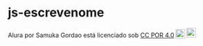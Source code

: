 # js-escrevenome

<p xmlns:cc="http://creativecommons.org/ns#" xmlns:dct="http://purl.org/dc/terms/"><span property="dct:title">Alura</ span> por <span property="cc:attributionName">Samuka Gordao</span> está licenciado sob <a href="https://creativecommons.org/licenses/by/4.0/?ref=chooser-v1" target= "_blank" rel="license noopener noreferrer" style="display:inline-block;">CC POR 4.0<img style="height:22px!important;margin-left:3px;vertical-align:text-bottom;" src="https://mirrors.creativecommons.org/presskit/icons/cc.svg?ref=chooser-v1" alt=""><img style="height:22px!important;margin-left:3px;vertical -align:texto inferior;" src="https://mirrors.creativecommons.org/presskit/icons/by.svg?ref=chooser-v1" alt=""></a></p>
